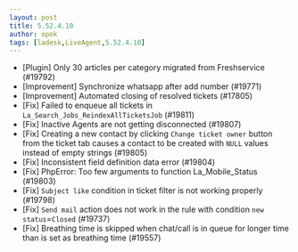 ```yaml
---
layout: post
title: 5.52.4.10
author: opok
tags: [ladesk,LiveAgent,5.52.4.10]
---
```

- [Plugin] Only 30 articles per category migrated from Freshservice (#19792)
- [Improvement] Synchronize whatsapp after add number (#19771)
- [Improvement] Automated closing of resolved tickets (#17805)
- [Fix] Failed to enqueue all tickets in `La_Search_Jobs_ReindexAllTicketsJob` (#19811)
- [Fix] Inactive Agents are not getting disconnected (#19807)
- [Fix] Creating a new contact by clicking `Change ticket owner` button from the ticket tab causes a contact to be created with `NULL` values instead of empty strings (#19805)
- [Fix] Inconsistent field definition data error (#19804)
- [Fix] PhpError: Too few arguments to function La_Mobile_Status (#19803)
- [Fix] `Subject like` condition in ticket filter is not working properly (#19798)
- [Fix] `Send mail` action does not work in the rule with condition `new status`=`Closed` (#19737)
- [Fix] Breathing time is skipped when chat/call is in queue for longer time than is set as breathing time (#19557)